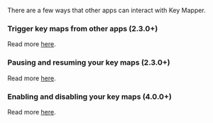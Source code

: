 There are a few ways that other apps can interact with Key Mapper.

### Trigger key maps from other apps (2.3.0+)

Read more [here](../keymaps#trigger-from-other-apps-230).

### Pausing and resuming your key maps (2.3.0+)

Read more [here](../controlling-mappings).

### Enabling and disabling your key maps (4.0.0+)

Read more [here](../controlling-mappings).
